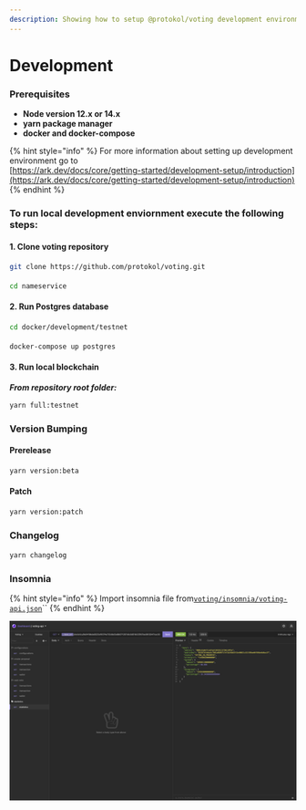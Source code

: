 ```yaml
---
description: Showing how to setup @protokol/voting development environment.
---
```


# Development

### Prerequisites

* **Node version 12.x or 14.x**
* **yarn package manager**
* **docker and docker-compose**

{% hint style="info" %}
For more information about setting up development environment go to   
[https://ark.dev/docs/core/getting-started/development-setup/introduction](https://ark.dev/docs/core/getting-started/development-setup/introduction)
{% endhint %}

### To run local development enviornment execute the following steps:

#### 1. Clone voting repository

```bash
git clone https://github.com/protokol/voting.git

cd nameservice
```

#### 2. Run Postgres database

```bash
cd docker/development/testnet

docker-compose up postgres
```

#### 3. Run local blockchain

_**From repository root folder:**_

```bash
yarn full:testnet
```

### Version Bumping

#### Prerelease

```bash
yarn version:beta
```

#### Patch

```bash
yarn version:patch
```

### Changelog

```bash
yarn changelog
```

### Insomnia

{% hint style="info" %}
Import insomnia file from[`voting/insomnia/voting-api.json`](https://insomnia.rest/run/?label=voting-api&uri=https%3A%2F%2Fraw.githubusercontent.com%2Fprotokol%2Fvoting%2Fdevelop%2Finsomnia%2Fvoting-api.json)\`\`
{% endhint %}

![](../../.gitbook/assets/screenshot-2021-09-29-at-10.15.45.png)

